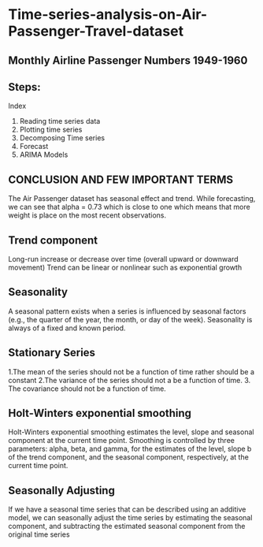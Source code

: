 # Time-series-analysis-on-Air-Passenger-Travel-dataset
## Monthly Airline Passenger Numbers 1949-1960

## Steps:

Index


1. Reading time series data
2. Plotting time series
3. Decomposing Time series
4. Forecast
5. ARIMA Models

## CONCLUSION AND FEW IMPORTANT TERMS

The Air Passenger dataset has seasonal effect and trend. 
While forecasting, we can see that alpha = 0.73 which is close to one which means that more weight is place on the most recent observations. 

## Trend component

Long-run increase or decrease over time (overall upward or downward movement)
Trend can be linear or nonlinear such as exponential growth

## Seasonality

A seasonal pattern exists when a series is influenced by seasonal factors (e.g., the quarter of the year, the month, or day of the week). Seasonality is always of a fixed and known period. 


## Stationary Series
1.The mean of the series should not be a function of time rather should be a constant
2.The variance of the series should not a be a function of time. 
3. The covariance should not be a function of time.

## Holt-Winters exponential smoothing

Holt-Winters exponential smoothing estimates the level, slope and seasonal component at the current time point. Smoothing is controlled by three parameters: alpha, beta, and gamma, for the estimates of the level, slope b of the trend component, and the seasonal component, respectively, at the current time point. 


## Seasonally Adjusting
If we have a seasonal time series that can be described using an additive model, we can seasonally adjust the time series by estimating the seasonal component, and subtracting the estimated seasonal component from the original time series
